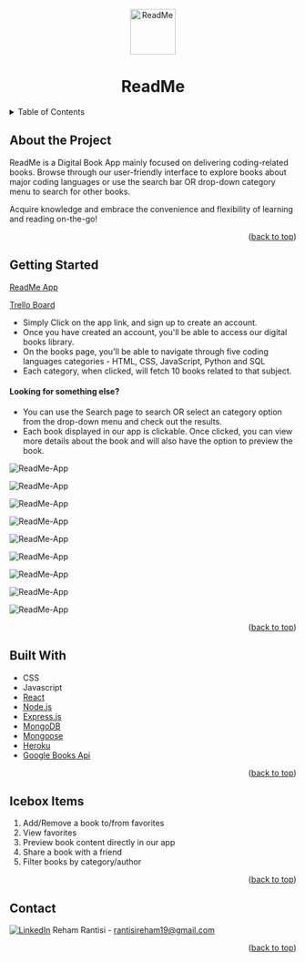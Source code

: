 <!-- PROJECT LOGO -->
<br />
<div align="center">
    <img src="/src/images/logo.png" alt="ReadMe" width="80" height="80">
  <h1 align="center">ReadMe</h1>
</div>

<!-- TABLE OF CONTENTS -->

<details>
  <summary>Table of Contents</summary>
  <ol>
    <li><a href="#about-the-project">About The Project</a>
    <li><a href="#getting-started">Getting Started</a></li>
    <li><a href="#built-with">Built With</a></li>
    <li><a href="#icebox">Ice Box</a></li>
    <li><a href="#contact">Contact</a></li>
  </ol>
</details>

<!-- CONTENT -->

## About the Project

ReadMe is a Digital Book App mainly focused on delivering coding-related books.
Browse through our user-friendly interface to explore books about major coding languages or use the search bar OR drop-down category menu to search for other books.

Acquire knowledge and embrace the convenience and flexibility of learning and reading on-the-go!

<p align="right">(<a href="#top">back to top</a>)</p>

## Getting Started

[ReadMe App](https://readme-books.herokuapp.com/)

[Trello Board](https://trello.com/b/cEi5soEZ/project3-readme)

- Simply Click on the app link, and sign up to create an account.
- Once you have created an account, you'll be able to access our digital books library.
- On the books page, you'll be able to navigate through five coding languages categories - HTML, CSS, JavaScript, Python and SQL
- Each category, when clicked, will fetch 10 books related to that subject.
#### Looking for something else? 
- You can use the Search page to search OR select an category option from the drop-down menu and check out the results.
- Each book displayed in our app is clickable. Once clicked, you can view more details about the book and will also have the option to preview the book.

![ReadMe-App](/src/images/1.png)

![ReadMe-App](/src/images/2.png)

![ReadMe-App](/src/images/3.png)

![ReadMe-App](/src/images/4.png)

![ReadMe-App](/src/images/5.png)

![ReadMe-App](/src/images/6.png)

![ReadMe-App](/src/images/7.png)

![ReadMe-App](/src/images/8.png)

![ReadMe-App](/src/images/9.png)

<p align="right">(<a href="#top">back to top</a>)</p>

## Built With

- CSS
- Javascript
- [React](https://react.dev/)
- [Node.js](https://nodejs.org/)
- [Express.js](https://expressjs.com/)
- [MongoDB](https://mongodb.com/)
- [Mongoose](https://mongoosejs.com/)
- [Heroku](https://www.heroku.com/)
- [Google Books Api](https://developers.google.com/books/docs/v1/using)
<p align="right">(<a href="#top">back to top</a>)</p>

## Icebox Items

1. Add/Remove a book to/from favorites
2. View favorites
3. Preview book content directly in our app
5. Share a book with a friend
6. Filter books by category/author

<p align="right">(<a href="#top">back to top</a>)</p>

## Contact

[![LinkedIn](https://img.shields.io/badge/-LinkedIn-blue?style=flat-square&logo=Linkedin&logoColor=white&link=https://www.linkedin.com/in/rehamrantisi/)](https://www.linkedin.com/in/rehamrantisi/) Reham Rantisi - rantisireham19@gmail.com

<p align="right">(<a href="#top">back to top</a>)</p>

